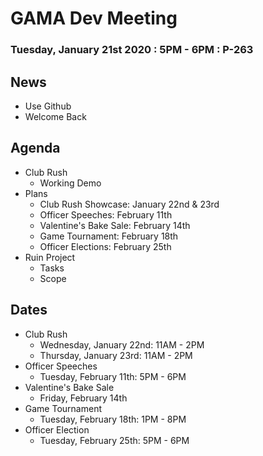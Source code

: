 # GAMA Dev Meeting
### Tuesday, January 21st 2020 : 5PM - 6PM : P-263

## News
 * Use Github
 * Welcome Back

## Agenda
  * Club Rush
    * Working Demo
  * Plans
    * Club Rush Showcase: January 22nd & 23rd
    * Officer Speeches: February 11th
    * Valentine's Bake Sale: February 14th
    * Game Tournament: February 18th
    * Officer Elections: February 25th
  * Ruin Project
    * Tasks
    * Scope

## Dates
  * Club Rush
    * Wednesday, January 22nd: 11AM - 2PM
    * Thursday, January 23rd: 11AM - 2PM
  * Officer Speeches
    * Tuesday, February 11th: 5PM - 6PM
  * Valentine's Bake Sale
    * Friday, February 14th
  * Game Tournament
    * Tuesday, February 18th: 1PM - 8PM
  * Officer Election
    * Tuesday, February 25th: 5PM - 6PM
